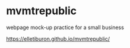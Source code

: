 # mvmtrepublic

webpage mock-up practice for a small business 

https://elletiburon.github.io/mvmtrepublic/
